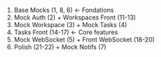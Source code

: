 1. Base Mocks (1, 8, 6) ← Fondations
2. Mock Auth (2) + Workspaces Front (11-13)
3. Mock Workspace (3) + Mock Tasks (4)
4. Tasks Front (14-17) ← Core features
5. Mock WebSocket (5) + Front WebSocket (18-20)
6. Polish (21-22) + Mock Notifs (7)
